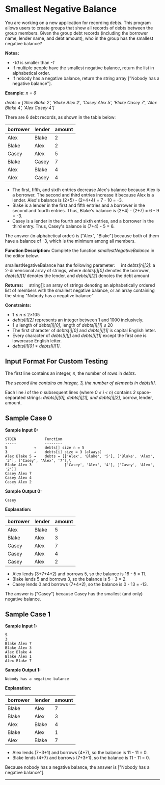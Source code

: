 # Smallest Negative Balance

You are working on a new application for recording debts. This program allows users to create groups that show all records of debts between the group members. Given the group debt records (including the borrower name, lender name, and debt amount), who in the group has the smallest negative balance?

**Notes:**
-   _-10_ is smaller than _-1_
-   If multiple people have the smallest negative balance, return the list in alphabetical order.
-   If nobody has a negative balance, return the string array ["Nobody has a negative balance"].

**Example:**
_n = 6_ 

_debts = ['Alex Blake 2', 'Blake Alex 2', 'Casey Alex 5', 'Blake Casey 7', 'Alex Blake 4', 'Alex Casey 4']_

There are 6 debt records, as shown in the table below:

| **borrower** | **lender** | **amount** |
| ------------ | ---------- | ---------- |
| Alex         | Blake      | 2          |
| Blake        | Alex       | 2          |
| Casey        | Alex       | 5          |
| Blake        | Casey      | 7          |
| Alex         | Blake      | 4          |
| Alex         | Casey      | 4          |

-   The first, fifth, and sixth entries decrease Alex's balance because Alex is a borrower. The second and third entries increase it because Alex is a lender. Alex's balance is (2+5) - (2+4+4) = 7 - 10 = -3.
-   Blake is a lender in the first and fifth entries and a borrower in the second and fourth entries. Thus, Blake's balance is (2+4) - (2+7) = 6 - 9 = -3.
-   Casey is a lender in the fourth and sixth entries, and a borrower in the third entry. Thus, Casey's balance is (7+4) - 5 = 6.

The answer (in alphabetical order) is ["Alex", "Blake"] because both of them have a balance of -3, which is the minimum among all members.

**Function Description:**
Complete the function _smallestNegativeBalance_ in the editor below.

smallestNegativeBalance has the following parameter:
    int _debts[n][3]_: a 2-dimensional array of strings, where _debts[i][0]_ denotes the borrower, _debts[i][1]_ denotes the lender, and _debts[i][2]_ denotes the debt amount

**Returns:**
    string[]: an array of strings denoting an alphabetically ordered list of members with the smallest negative balance, or an array containing the string "Nobody has a negative balance"

**Constraints:**
-   1 ≤ _n_ ≤ 2×105
-   _debts[i][2]_ represents an integer between 1 and 1000 inclusively.
-   1 ≤ length of _debts[i][0]_, length of _debts[i][1]_ ≤ 20
-   The first character of _debts[i][0]_ and _debts[i][1]_ is capital English letter.
-   Every character of _debts[i][j]_ and _debts[i][1]_ except the first one is lowercase English letter.
-   _debts[i][0]_ ≠ _debts[i][1]_.

## Input Format For Custom Testing
The first line contains an integer, _n_, the number of rows in _debts_.

_The second line contains an integer, 3, the number of elements in debts[i]._

Each line _i_ of the _n_ subsequent lines (where _0 ≤ i < n_) contains _3_ space-separated strings: _debts[i][0], debts[i][1], and debts[i][2]_, borrow, lender, amount.

## Sample Case 0
**Sample Input 0:**
```
STDIN             Function
-----             --------
5            →    debts[] size n = 5
3            →    debts[i] size = 3 (always)
Alex Blake 5 →    debts = [['Alex', 'Blake', '5'], ['Blake', 'Alex', '3'], ['Casey', 'Alex', '7'],\ 
Blake Alex 3               ['Casey', 'Alex', '4'], ['Casey', 'Alex', '2']]
Casey Alex 7
Casey Alex 4
Casey Alex 2
```

**Sample Output 0:**
```
Casey
```

**Explanation:**

| **borrower** | **lender** | **amount** |
| ------------ | ---------- | ---------- |
| Alex         | Blake      | 5          |
| Blake        | Alex       | 3          |
| Casey        | Alex       | 7          |
| Casey        | Alex       | 4          |
| Casey        | Alex       | 2          |

-   Alex lends (3+7+4+2) and borrows 5, so the balance is 16 - 5 = 11.
-   Blake lends 5 and borrows 3, so the balance is 5 - 3 = 2.
-   Casey lends 0 and borrows (7+4+2), so the balance is 0 - 13 = -13.

The answer is ["Casey"] because Casey has the smallest (and only) negative balance.

## Sample Case 1
**Sample Input 1:**
```
5
3
Blake Alex 7
Blake Alex 3
Alex Blake 4
Blake Alex 1
Alex Blake 7
```

**Sample Output 1:**
```
Nobody has a negative balance
```

**Explanation:**

| **borrower** | **lender** | **amount** |
| ------------ | ---------- | ---------- |
| Blake        | Alex       | 7          |
| Blake        | Alex       | 3          |
| Alex         | Blake      | 4          |
| Blake        | Alex       | 1          |
| Alex         | Blake      | 7          |

-   Alex lends (7+3+1) and borrows (4+7), so the balance is 11 - 11 = 0.
-   Blake lends (4+7) and borrows (7+3+1), so the balance is 11 - 11 = 0.

Because nobody has a negative balance, the answer is ["Nobody has a negative balance"].

---

